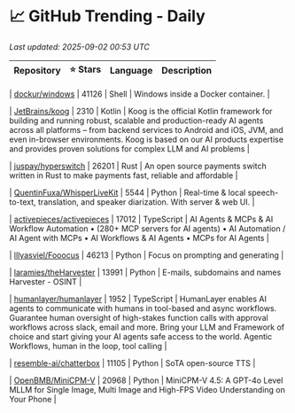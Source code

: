 # 📈 GitHub Trending - Daily

_Last updated: 2025-09-02 00:53 UTC_

| Repository | ⭐ Stars | Language | Description |
|------------|--------:|----------|-------------|

| [dockur/windows](https://github.com/dockur/windows) | 41126 | Shell | Windows inside a Docker container. |

| [JetBrains/koog](https://github.com/JetBrains/koog) | 2310 | Kotlin | Koog is the official Kotlin framework for building and running robust, scalable and production-ready AI agents across all platforms – from backend services to Android and iOS, JVM, and even in-browser environments. Koog is based on our AI products expertise and provides proven solutions for complex LLM and AI problems |

| [juspay/hyperswitch](https://github.com/juspay/hyperswitch) | 26201 | Rust | An open source payments switch written in Rust to make payments fast, reliable and affordable |

| [QuentinFuxa/WhisperLiveKit](https://github.com/QuentinFuxa/WhisperLiveKit) | 5544 | Python | Real-time & local speech-to-text, translation, and speaker diarization. With server & web UI. |

| [activepieces/activepieces](https://github.com/activepieces/activepieces) | 17012 | TypeScript | AI Agents & MCPs & AI Workflow Automation • (280+ MCP servers for AI agents) • AI Automation / AI Agent with MCPs • AI Workflows & AI Agents • MCPs for AI Agents |

| [lllyasviel/Fooocus](https://github.com/lllyasviel/Fooocus) | 46213 | Python | Focus on prompting and generating |

| [laramies/theHarvester](https://github.com/laramies/theHarvester) | 13991 | Python | E-mails, subdomains and names Harvester - OSINT |

| [humanlayer/humanlayer](https://github.com/humanlayer/humanlayer) | 1952 | TypeScript | HumanLayer enables AI agents to communicate with humans in tool-based and async workflows. Guarantee human oversight of high-stakes function calls with approval workflows across slack, email and more. Bring your LLM and Framework of choice and start giving your AI agents safe access to the world. Agentic Workflows, human in the loop, tool calling |

| [resemble-ai/chatterbox](https://github.com/resemble-ai/chatterbox) | 11105 | Python | SoTA open-source TTS |

| [OpenBMB/MiniCPM-V](https://github.com/OpenBMB/MiniCPM-V) | 20968 | Python | MiniCPM-V 4.5: A GPT-4o Level MLLM for Single Image, Multi Image and High-FPS Video Understanding on Your Phone |
